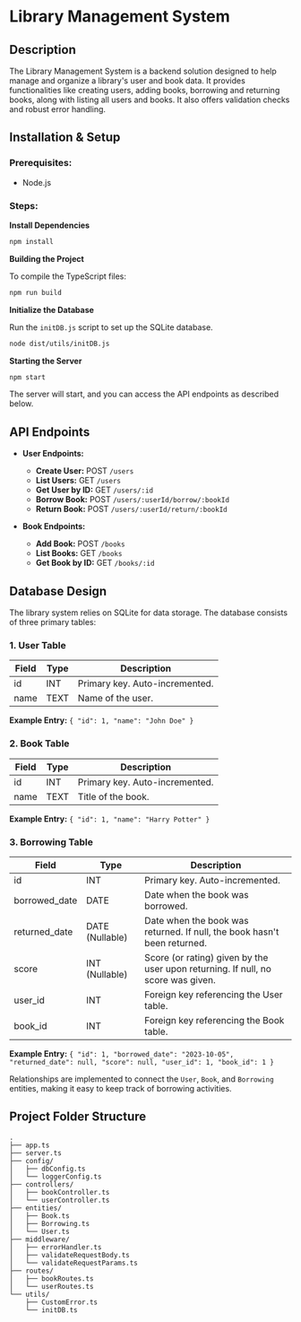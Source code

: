 # Library Management System

## Description

The Library Management System is a backend solution designed to help manage and organize a library's user and book data. It provides functionalities like creating users, adding books, borrowing and returning books, along with listing all users and books. It also offers validation checks and robust error handling.

## Installation & Setup

### Prerequisites:

- Node.js

### Steps:

**Install Dependencies**

   ```bash
   npm install
   ```

**Building the Project**

To compile the TypeScript files:

```bash
npm run build
```


**Initialize the Database**

   Run the `initDB.js` script to set up the SQLite database.

   ```bash
   node dist/utils/initDB.js
   ```

**Starting the Server**

```bash
npm start
```

The server will start, and you can access the API endpoints as described below.

## API Endpoints



- **User Endpoints:**
  - **Create User:** POST `/users`
  - **List Users:** GET `/users`
  - **Get User by ID:** GET `/users/:id`
  - **Borrow Book:** POST `/users/:userId/borrow/:bookId`
  - **Return Book:** POST `/users/:userId/return/:bookId`

- **Book Endpoints:**
  - **Add Book:** POST `/books`
  - **List Books:** GET `/books`
  - **Get Book by ID:** GET `/books/:id`


## Database Design

The library system relies on SQLite for data storage. The database consists of three primary tables:

### 1. User Table

| Field | Type | Description |
|-------|------|-------------|
| id    | INT  | Primary key. Auto-incremented. |
| name  | TEXT | Name of the user. |

**Example Entry:** `{ "id": 1, "name": "John Doe" }`

### 2. Book Table

| Field | Type | Description |
|-------|------|-------------|
| id    | INT  | Primary key. Auto-incremented. |
| name  | TEXT | Title of the book. |

**Example Entry:** `{ "id": 1, "name": "Harry Potter" }`

### 3. Borrowing Table

| Field         | Type      | Description                                   |
|---------------|-----------|-----------------------------------------------|
| id            | INT       | Primary key. Auto-incremented.                |
| borrowed_date | DATE      | Date when the book was borrowed.              |
| returned_date | DATE (Nullable) | Date when the book was returned. If null, the book hasn't been returned. |
| score         | INT (Nullable) | Score (or rating) given by the user upon returning. If null, no score was given. |
| user_id       | INT       | Foreign key referencing the User table.       |
| book_id       | INT       | Foreign key referencing the Book table.       |

**Example Entry:** `{ "id": 1, "borrowed_date": "2023-10-05", "returned_date": null, "score": null, "user_id": 1, "book_id": 1 }`

Relationships are implemented to connect the `User`, `Book`, and `Borrowing` entities, making it easy to keep track of borrowing activities.


## Project Folder Structure

```
.
├── app.ts
├── server.ts
├── config/
│   ├── dbConfig.ts
│   └── loggerConfig.ts
├── controllers/
│   ├── bookController.ts
│   └── userController.ts
├── entities/
│   ├── Book.ts
│   ├── Borrowing.ts
│   └── User.ts
├── middleware/
│   ├── errorHandler.ts
│   ├── validateRequestBody.ts
│   └── validateRequestParams.ts
├── routes/
│   ├── bookRoutes.ts
│   └── userRoutes.ts
└── utils/
    ├── CustomError.ts
    └── initDB.ts
```
